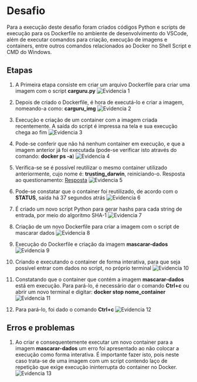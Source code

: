 # Desafio
Para a execução deste desafio foram criados códigos Python e scripts de execução para os Dockerfile no ambiente de desenvolvimento do VSCode, além de executar comandos para criação, execução de imagens e containers, entre outros comandos relacionados ao Docker no Shell Script e CMD do Windows.

## Etapas

1. A Primeira etapa consiste em criar um arquivo Dockerfile para criar uma imagem com o script **carguru.py**
![Evidencia 1](../evidencias/01.png)

2. Depois de criado o Dockerfile, é hora de executá-lo e criar a imagem, nomeando-a como: **carguru_img**
![Evidencia 2](../evidencias/02.png)

3. Execução e criação de um container com a imagem criada recentemente. A saída do script é impressa na tela e sua execução chega ao fim
![Evidencia 3](../evidencias/03.png) 

4. Pode-se conferir que não há nenhum container em execução, e que a imagem anterior já foi executada (pode-se verificar isto através do comando: **docker ps -a**)
![Evidencia 4](../evidencias/04.png)

5. Verifica-se se é possível reutilizar o mesmo container utilizado anteriormente, cujo nome é: **trusting_darwin**, reiniciando-o. Resposta ao questionamento: [Resposta](Resposta.md)
![Evidencia 5](../evidencias/05.png)

6. Pode-se constatar que o container foi reutilizado, de acordo com o **STATUS**, saída há 37 segundos atrás
![Evidencia 6](../evidencias/06.png)

7. É criado um novo script Python para gerar hashs para cada string de entrada, por meio do algoritmo SHA-1
![Evidencia 7](../evidencias/07.png)

8. Criação de um novo Dockerfile para criar a imagem com o script de mascarar dados
![Evidencia 8](../evidencias/08.png)

9. Execução do Dockerfile e criação da imagem **mascarar-dados**
![Evidencia 9](../evidencias/09.png)

10. Criando e executando o container de forma interativa, para que seja possível entrar com dados no script, no próprio terminal
![Evidencia 10](../evidencias/10.png)

11. Constatando que o container que contém a imagem **mascarar-dados** está em execução. Para pará-lo, é necessário dar o comando **Ctrl+c** ou abrir um novo terminal e digitar: **docker stop nome_container**
![Evidencia 11](../evidencias/11.png)

12. Para pará-lo, foi dado o comando **Ctrl+c**
![Evidencia 12](../evidencias/12.png)


## Erros e problemas

1. Ao criar e consequentemente executar um novo container para a imagem **mascarar-dados** um erro foi apresentado ao não colocar a execução como forma interativa. É importante fazer isto, pois neste caso trata-se de uma imagem com um script contendo laço de repetição que exige execução ininterrupta do container no Docker.
![Evidencia 13](../evidencias/13.png)